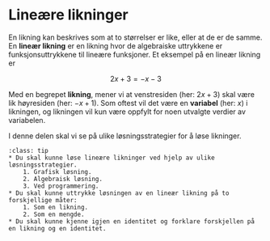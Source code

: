 # Lineære likninger

En likning kan beskrives som at to størrelser er like, eller at de er de samme.
En **lineær likning** er en likning hvor de algebraiske uttrykkene er funksjonsuttrykkene til lineære funksjoner.
Et eksempel på en lineær likning er

$$
2x + 3 = -x - 3
$$

Med en begrepet **likning**, mener vi at venstresiden (her: $2x + 3$) skal være lik høyresiden (her: $-x + 1$). Som oftest vil det være en **variabel** (her: $x$) i likningen, og likningen vil kun være oppfylt for noen utvalgte verdier av variabelen.

I denne delen skal vi se på ulike løsningsstrategier for å løse likninger. 

```{admonition} Læringsmål: lineære likninger
:class: tip
* Du skal kunne løse lineære likninger ved hjelp av ulike løsningsstrategier.
    1. Grafisk løsning.
    2. Algebraisk løsning.
    3. Ved programmering.
* Du skal kunne uttrykke løsningen av en lineær likning på to forskjellige måter:
    1. Som en likning.
    2. Som en mengde.
* Du skal kunne kjenne igjen en identitet og forklare forskjellen på en likning og en identitet. 
```

<!-- ## Identiteter
For de fleste likninger finnes det ingen, én eller flere verdier av $x$ som gjør at likningen er oppfylt. For noen likninger vil derimot likningen være oppfylt for alle verdier av $x$. Slike likninger kaller vi for identiteter. Et eksempel på en identitet er $ 2 (x + 3) = 2x + 6 $. Vi ser at dersom vi ganger ut parantesen på venstre side, får vi høyre side. Dette gjør at de to sidene vil være like for alle verdier av $x$.  -->